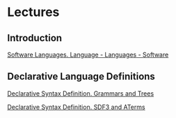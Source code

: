 # Lectures

## Introduction

[Software Languages. Language - Languages - Software](part-1-introduction/lecture-1-compilers)

## Declarative Language Definitions

[Declarative Syntax Definition. Grammars and Trees](part-2-definition/lecture-3-grammars)

[Declarative Syntax Definition. SDF3 and ATerms](part-2-definition/lecture-4-SDF)

